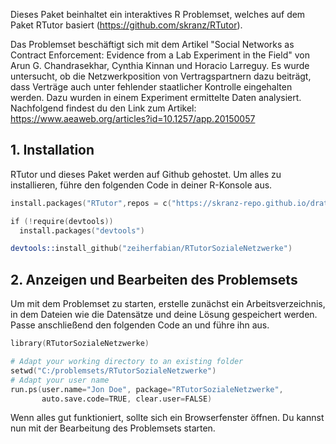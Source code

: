 Dieses Paket beinhaltet ein interaktives R Problemset, welches auf dem Paket RTutor basiert (https://github.com/skranz/RTutor). 

Das Problemset beschäftigt sich mit dem Artikel "Social Networks as Contract Enforcement: Evidence from a Lab Experiment in the Field" von Arun G. Chandrasekhar, Cynthia Kinnan und Horacio Larreguy. Es wurde untersucht, ob die Netzwerkposition von Vertragspartnern dazu beiträgt, dass Verträge auch unter fehlender staatlicher Kontrolle eingehalten werden. Dazu wurden in einem Experiment ermittelte Daten analysiert. Nachfolgend findest du den Link zum Artikel: https://www.aeaweb.org/articles?id=10.1257/app.20150057

## 1. Installation

RTutor und dieses Paket werden auf Github gehostet. Um alles zu installieren, führe den folgenden Code in deiner R-Konsole aus.
```s
install.packages("RTutor",repos = c("https://skranz-repo.github.io/drat/",getOption("repos")))

if (!require(devtools))
  install.packages("devtools")

devtools::install_github("zeiherfabian/RTutorSozialeNetzwerke")
```

## 2. Anzeigen und Bearbeiten des Problemsets

Um mit dem  Problemset zu starten, erstelle zunächst ein Arbeitsverzeichnis, in dem Dateien wie die Datensätze und deine Lösung gespeichert werden. Passe anschließend den folgenden Code an und führe ihn aus.

```s
library(RTutorSozialeNetzwerke)

# Adapt your working directory to an existing folder
setwd("C:/problemsets/RTutorSozialeNetzwerke")
# Adapt your user name
run.ps(user.name="Jon Doe", package="RTutorSozialeNetzwerke",
       auto.save.code=TRUE, clear.user=FALSE)
```
Wenn alles gut funktioniert, sollte sich ein Browserfenster öffnen. Du kannst nun mit der Bearbeitung des Problemsets starten. 
